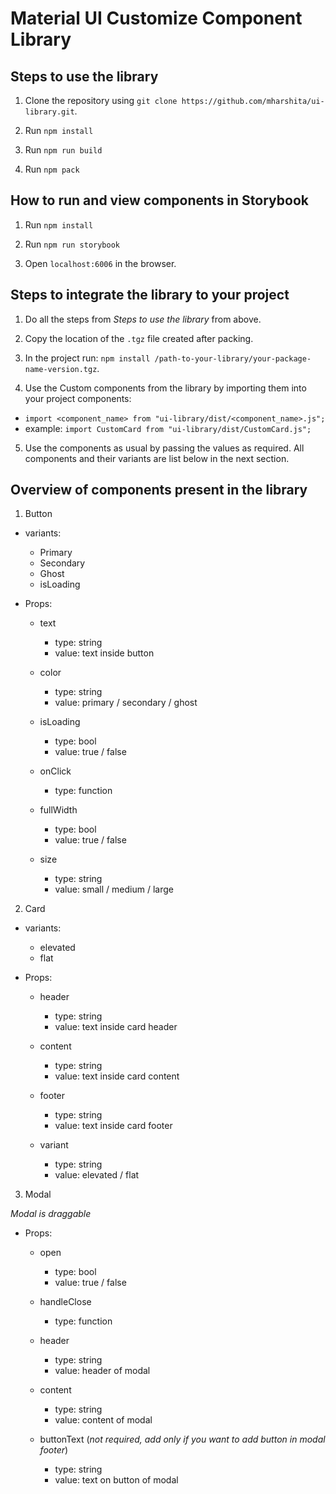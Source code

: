 # Material UI Customize Component Library

## Steps to use the library

1. Clone the repository using ``` git clone https://github.com/mharshita/ui-library.git ```.

2. Run ``` npm install ```

3. Run ``` npm run build ```

4. Run ``` npm pack ```

## How to run and view components in Storybook

1. Run ``` npm install ```

2. Run ``` npm run storybook ```

3. Open ``` localhost:6006 ``` in the browser.

## Steps to integrate the library to your project

1. Do all the steps from _Steps to use the library_ from above.

2. Copy the location of the ```.tgz``` file created after packing.

3. In the project run: ```npm install /path-to-your-library/your-package-name-version.tgz```.

4. Use the Custom components from the library by importing them into your project components:
- ```import <component_name> from "ui-library/dist/<component_name>.js";```
- example: ```import CustomCard from "ui-library/dist/CustomCard.js";```

5. Use the components as usual by passing the values as required. All components and their variants are list below in the next section.

## Overview of components present in the library

1. Button

- variants:
    - Primary
    - Secondary
    - Ghost
    - isLoading

- Props:
    - text
        - type: string
        - value: text inside button

    - color
        - type: string
        - value: primary / secondary / ghost
    
    - isLoading
        - type: bool
        - value: true / false

    - onClick
        - type: function

    - fullWidth
        - type: bool
        - value: true / false

    - size
        - type: string
        - value: small / medium / large

2. Card

- variants:
    - elevated
    - flat

- Props:
    - header
        - type: string
        - value: text inside card header

    - content
        - type: string
        - value: text inside card content

    - footer
        - type: string
        - value: text inside card footer

    - variant
        - type: string
        - value: elevated / flat

3. Modal

_Modal is draggable_

- Props:
    - open
        - type: bool
        - value: true / false

    - handleClose
        - type: function
    
    - header
        - type: string
        - value: header of modal
    
    - content
        - type: string
        - value: content of modal

    - buttonText (_not required, add only if you want to add button in modal footer_)
        - type: string
        - value: text on button of modal

